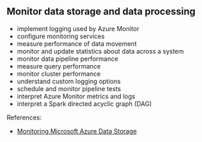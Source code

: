 ## Monitor data storage and data processing

-  implement logging used by Azure Monitor
-  configure monitoring services
-  measure performance of data movement
-  monitor and update statistics about data across a system
-  monitor data pipeline performance
-  measure query performance
-  monitor cluster performance
-  understand custom logging options
-  schedule and monitor pipeline tests
-  interpret Azure Monitor metrics and logs
-  interpret a Spark directed acyclic graph (DAG)


References:
- [Monitoring Microsoft Azure Data Storage](https://app.pluralsight.com/library/courses/microsoft-azure-data-storage-monitoring/table-of-contents)
